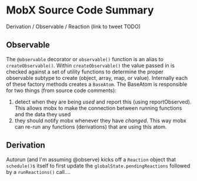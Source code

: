 # MobX Source Code Summary

Derivation / Observable / Reaction (link to tweet TODO)

## Observable

The `@observable` decorator or `observable()` function is an alias to `createObservable()`. Within `createObservable()` the value passed in is checked against a set of utility functions to determine the proper observable subtype to create (object, array, map, or value). Internally each of these factory methods creates a `BaseAtom`. The BaseAtom is responsible for two things (from source code comments):

1. detect when they are being _used_ and report this (using reportObserved). This allows mobx to make the connection between running functions and the data they used
2. they should notify mobx whenever they have _changed_. This way mobx can re-run any functions (derivations) that are using this atom.

## Derivation

Autorun (and I'm assuming @observe) kicks off a `Reaction` object that `schedule()`s itself to first update the `globalState.pendingReactions` followed by a `runReactions()` call....
